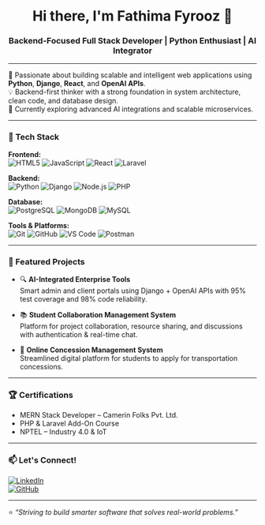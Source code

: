 <h1 align="center">Hi there, I'm Fathima Fyrooz 👋</h1>
<h3 align="center">Backend-Focused Full Stack Developer | Python Enthusiast | AI Integrator</h3>

---

🚀 Passionate about building scalable and intelligent web applications using **Python**, **Django**, **React**, and **OpenAI APIs**.  
💡 Backend-first thinker with a strong foundation in system architecture, clean code, and database design.  
🌱 Currently exploring advanced AI integrations and scalable microservices.

---

### 🔧 Tech Stack

**Frontend:**  
![HTML5](https://img.shields.io/badge/-HTML5-E34F26?style=flat&logo=html5&logoColor=white)
![JavaScript](https://img.shields.io/badge/-JavaScript-F7DF1E?style=flat&logo=javascript&logoColor=black)
![React](https://img.shields.io/badge/-React-61DAFB?style=flat&logo=react&logoColor=black)
![Laravel](https://img.shields.io/badge/-Laravel-FF2D20?style=flat&logo=laravel&logoColor=white)

**Backend:**  
![Python](https://img.shields.io/badge/-Python-3776AB?style=flat&logo=python&logoColor=white)
![Django](https://img.shields.io/badge/-Django-092E20?style=flat&logo=django&logoColor=white)
![Node.js](https://img.shields.io/badge/-Node.js-339933?style=flat&logo=node.js&logoColor=white)
![PHP](https://img.shields.io/badge/-PHP-777BB4?style=flat&logo=php&logoColor=white)

**Database:**  
![PostgreSQL](https://img.shields.io/badge/-PostgreSQL-336791?style=flat&logo=postgresql&logoColor=white)
![MongoDB](https://img.shields.io/badge/-MongoDB-47A248?style=flat&logo=mongodb&logoColor=white)
![MySQL](https://img.shields.io/badge/-MySQL-4479A1?style=flat&logo=mysql&logoColor=white)

**Tools & Platforms:**  
![Git](https://img.shields.io/badge/-Git-F05032?style=flat&logo=git&logoColor=white)
![GitHub](https://img.shields.io/badge/-GitHub-181717?style=flat&logo=github&logoColor=white)
![VS Code](https://img.shields.io/badge/-VSCode-007ACC?style=flat&logo=visual-studio-code&logoColor=white)
![Postman](https://img.shields.io/badge/-Postman-FF6C37?style=flat&logo=postman&logoColor=white)

---

### 📌 Featured Projects

- 🔍 **AI-Integrated Enterprise Tools**  
  Smart admin and client portals using Django + OpenAI APIs with 95% test coverage and 98% code reliability.

- 📚 **Student Collaboration Management System**  
  Platform for project collaboration, resource sharing, and discussions with authentication & real-time chat.

- 🚌 **Online Concession Management System**  
  Streamlined digital platform for students to apply for transportation concessions.

---

### 🏆 Certifications

- MERN Stack Developer – Camerin Folks Pvt. Ltd.  
- PHP & Laravel Add-On Course  
- NPTEL – Industry 4.0 & IoT

---

### 📫 Let's Connect!

[![LinkedIn](https://img.shields.io/badge/-LinkedIn-0A66C2?style=flat&logo=linkedin&logoColor=white)](https://linkedin.com/in/fathimafyrooz)  
[![GitHub](https://img.shields.io/badge/-GitHub-181717?style=flat&logo=github&logoColor=white)](https://github.com/FathimaFyrooz)

---

⭐️ _“Striving to build smarter software that solves real-world problems.”_
